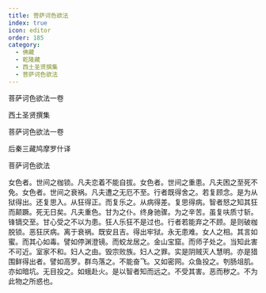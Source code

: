 ```yaml
---
title: 菩萨诃色欲法
index: true
icon: editor
order: 185
category:
  - 佛藏
  - 乾隆藏
  - 西土圣贤撰集
  - 菩萨诃色欲法
---
```


菩萨诃色欲法一卷  

西土圣贤撰集  

菩萨诃色欲法一卷  

后秦三藏鸠摩罗什译  

菩萨诃色欲法  

女色者。世间之枷锁。凡夫恋着不能自拔。女色者。世间之重患。凡夫困之至死不免。女色者。世间之衰祸。凡夫遭之无厄不至。行者既得舍之。若复顾念。是为从狱得出。还复思入。从狂得正。而复乐之。从病得差。复思得病。智者怒之知其狂而颠蹶。死无日矣。凡夫重色。甘为之仆。终身驰骤。为之辛苦。虽复呋质寸斩。锋镝交至。甘心受之不以为患。狂人乐狂不是过也。行者若能弃之不顾。是则破枷脱锁。恶狂厌病。离于衰祸。既安且吉。得出牢狱。永无患难。女人之相。其言如蜜。而其心如毒。譬如停渊澄镜。而蛟龙居之。金山宝窟。而师子处之。当知此害不可近。室家不和。妇人之由。毁宗败族。妇人之罪。实是阴贼灭人慧明。亦是猎围鲜得出者。譬如高罗。群鸟落之。不能奋飞。又如密网。众鱼投之。刳肠俎肌。亦如暗坑。无目投之。如蛾赴火。是以智者知而远之。不受其害。恶而秽之。不为此物之所惑也。  
